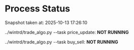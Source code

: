# Process Status

Snapshot taken at: 2025-10-13 17:26:10

../wintrd/trade_algo.py --task price_update: **NOT RUNNING**

../wintrd/trade_algo.py --task buy_sell: **NOT RUNNING**

